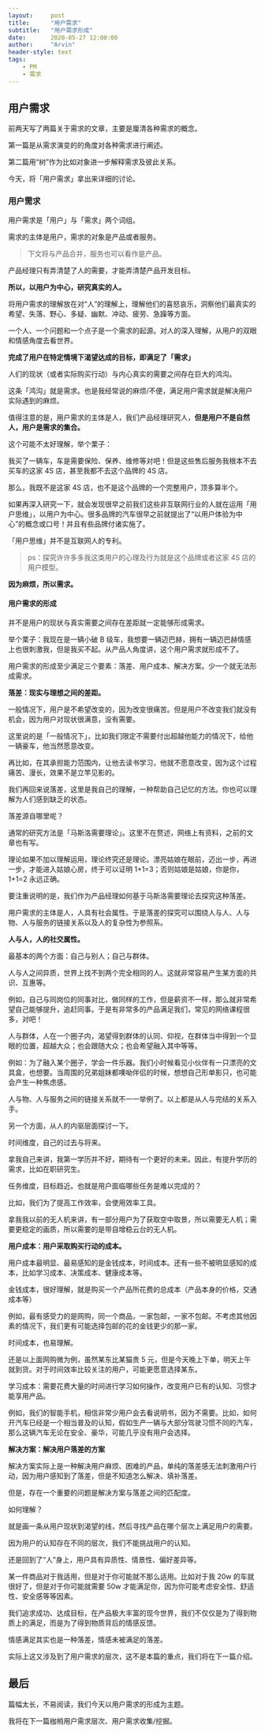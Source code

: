 ```yaml
---
layout:     post
title:      "用户需求"
subtitle:   "用户需求形成"
date:       2020-05-27 12:00:00
author:     "Arvin"
header-style: text
tags:
    - PM
    - 需求
---
```



## 用户需求

前两天写了两篇关于需求的文章，主要是厘清各种需求的概念。

第一篇是从需求演变的的角度对各种需求进行阐述。

第二篇用“树”作为比如对象进一步解释需求及彼此关系。

今天，将「用户需求」拿出来详细的讨论。

### 用户需求

用户需求是「用户」与「需求」两个词组。

需求的主体是用户，需求的对象是产品或者服务。
>下文将与产品合并，服务也可以看作是产品。

产品经理只有弄清楚了人的需要，才能弄清楚产品开发目标。

**所以，以用户为中心，研究真实的人。**

将用户需求的理解放在对“人”的理解上，理解他们的喜怒哀乐，洞察他们最真实的希望、失落、野心、多疑、幽默、冲动、疲劳、急躁等方面。

一个人、一个问题和一个点子是一个需求的起源。对人的深入理解，从用户的双眼和情感角度去看世界。

**完成了用户在特定情境下渴望达成的目标，即满足了「需求」**

人们的现状（或者实际购买行动）与内心真实的需要之间存在巨大的鸿沟。

这条「鸿沟」就是需求。也是我经常说的麻烦/不便，满足用户需求就是解决用户实际遇到的麻烦。

值得注意的是，用户需求的主体是人，我们产品经理研究人，**但是用户不是自然人，用户是需求的集合。**

这个可能不太好理解，举个栗子：

我买了一辆车，车是需要保险、保养、维修等对吧！但是这些售后服务我根本不去买车的这家 4S 店，甚至我都不去这个品牌的 4S 店。

那么，我既不是这家 4S 店，也不是这个品牌的一个完整用户，顶多算半个。

如果再深入研究一下，就会发现很早之前我们这些非互联网行业的人就在运用「用户思维」，以用户为中心。很多品牌的汽车很早之前就提出了“以用户体验为中心”的概念或口号！并且有些品牌付诸实施了。

「用户思维」并不是互联网人的专利。

>ps：探究许许多多我这类用户的心理及行为就是这个品牌或者这家 4S 店的用户模型。

**因为麻烦，所以需求。**

#### 用户需求的形成

并不是用户的现状与真实需要之间存在差距就一定能够形成需求。

举个栗子：我现在是一辆小破 B 级车，我想要一辆迈巴赫，拥有一辆迈巴赫情感上也很刺激我，但是我买不起。从产品人角度讲，这个用户需求就形成不了。

用户需求的形成至少满足三个要素：落差、用户成本、解决方案。少一个就无法形成需求。

**落差：现实与理想之间的差距。**

一般情况下，用户是不希望改变的，因为改变很痛苦。但是用户不改变我们就没有机会，因为用户对现状很满意，没有需要。

这里说的是「一般情况下」，比如我们限定不需要付出超越他能力的情况下，给他一辆豪车，他当然愿意改变。

再比如，在其承担能力范围内，让他去读书学习，他就不愿意改变，因为这个过程痛苦、漫长，效果不是立竿见影的。

我们再回来说落差，这里是我自己的理解，一种帮助自己记忆的方法。你也可以理解为人们感到缺乏的状态。

落差源自哪里呢？

通常的研究方法是「马斯洛需要理论」。这里不在赘述，网络上有资料，之前的文章也有写。

理论如果不加以理解运用，理论终究还是理论。漂亮姑娘在眼前，迈出一步，再进一步，才能进入姑娘心房，终于可以证明 1+1=3；否则姑娘是姑娘，你是你，1+1=2 永远正确。

要注重说明的是，我们作为产品经理如何基于马斯洛需要理论去探究这种落差。

用户需求的主体是人，人具有社会属性。于是落差的探究可以围绕人与人、人与物、人与服务的链接关系以及人的复杂性为参照系。

**人与人，人的社交属性。**

最基本的两个方面：自己与别人；自己与群体。

人与人之间异质，世界上找不到两个完全相同的人。这就非常容易产生某方面的共识、互惠等。

例如，自己与同岗位的同事对比，做同样的工作，但是薪资不一样，那么就非常希望自己能够提升，追赶同事。于是有非常多的产品满足我们，常见的网络课程很多，对吧！

人与群体，人在一个圈子内，渴望得到群体的认同、仰视，在群体当中得到一个显眼的位置，超越大众；也会跟随大众；也会希望融入其中等等。

例如：为了融入某个圈子，学会一件乐器。我们小时候看见小伙伴有一只漂亮的文具盒，也想要。当周围的兄弟姐妹都噢呦伴侣的时候，想想自己形单影只，也可能会产生一种焦虑感。

人与物、人与服务之间的链接关系就不一一举例了。以上都是从人与完结的关系入手。

另一个方面，从人的内驱层面探讨一下。

时间维度，自己的过去与将来。

拿我自己来讲，我第一学历并不好，期待有一个更好的未来。因此，有提升学历的需求，比如在职研究生。

任务维度，目标趋近。也就是用户面临哪些任务是难以完成的？

比如，我们为了提高工作效率，会使用效率工具。

拿我我以前的无人机来讲，有一部分用户为了获取空中取景，所以需要无人机；需要更稳定的画质，所以需要的是带自增稳云台的无人机。

**用户成本：用户采取购买行动的成本。**

用户成本最明显、最易感知的是金钱成本，时间成本。还有一些不被明显感知的成本，比如学习成本、决策成本、健康成本等。

金钱成本，很好理解，就是购买一个产品所花费的总成本（产品本身的价格，交通成本等）

例如，最有感受力的是网购，同一个商品，一家包邮，一家不包邮。不考虑其他因素的情况下，我们更有可能选择包邮的花的金钱更少的那一家。

时间成本，也易理解。

还是以上面网购微为例，虽然某东比某猫贵 5 元，但是今天晚上下单，明天上午就到货。对于时间效率比较关注的用户，可能更愿意选择某东。

学习成本：需要花费大量的时间进行学习如何操作，改变用户已有的认知、习惯才能享用产品。

例如，我们的智能手机，相信非常少用户会去看说明书，因为不需要。比如，如何开汽车已经是一个相当普及的认知，假如生产一辆与大部分驾驶习惯不同的汽车，那么这辆汽车无论在安全、豪华，可能几乎没有用户会选择。

**解决方案：解决用户落差的方案**

解决方案实际上是一种解决用户麻烦、困难的产品，单纯的落差感无法刺激用户行动，因为用户感知到了落差，但是不知道怎么解决、填补落差。

但是，存在一个重要的问题是解决方案与落差之间的匹配度。

如何理解？

就是画一条从用户现状到渴望的线，然后寻找产品在哪个层次上满足用户的需要。

因为用户的认知存在不同的层次，我们不能挑战用户的认知。

还是回到了“人”身上，用户具有异质性、情景性、偏好差异等。

某一件商品对于我适用，但是对于你可能就不那么适用。比如对于我 20w 的车就很好了，但是对于你可能就需要 50w 才能满足你，因为你可能考虑安全性、舒适性、安全感等等因素。

我们追求成功、达成目标，在产品极大丰富的现今世界，我们不仅仅是为了得到物质上的满足，而是为了得到物质背后的情感反馈。

情感满足其实也是一种落差，情感未被满足的落差。

实际上这又涉及到了用户需求的层次，这不是本篇的重点，我们将在下一篇介绍。

## 最后

篇幅太长，不易阅读，我们今天以用户需求的形成为主题。

我将在下一篇枷梢用户需求层次、用户需求收集/挖掘。